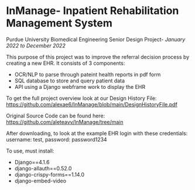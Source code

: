 # InManage- Inpatient Rehabilitation Management System
Purdue University Biomedical Engineering Senior Design Project- _January 2022 to December 2022_

This purpose of this project was to improve the referral decision process by creating a new EHR. It consists of 3 components:
- OCR/NLP to parse through pateint health reports in pdf form
- SQL database to store and query patient data
- API using a Django webframe work to display the EHR

To get the full project overview look at our Design History File: https://github.com/alexae6/InManage/blob/main/DesignHistoryFile.pdf

Original Source Code can be found here: https://github.com/aleteavv/InManage/tree/main

After downloading, to look at the example EHR login with these credentials:
username: test, password: password1234

To use, must install:
- Django==4.1.6
- django-allauth==0.52.0
- django-crispy-forms==1.14.0
- django-embed-video
